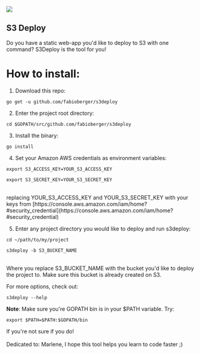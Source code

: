 <a href="https://godoc.org/github.com/fabioberger/s3deploy" ><img src="http://img.shields.io/badge/godoc-reference-5272B4.svg?style=flat-square" /></a>


S3 Deploy
--------------

Do you have a static web-app you'd like to deploy to S3 with one command? S3Deploy is the tool for you!

# How to install:

1. Download this repo:<br>
```
go get -u github.com/fabioberger/s3deploy
```

2. Enter the project root directory:<br>
```
cd $GOPATH/src/github.com/fabioberger/s3deploy
```

3. Install the binary:<br>
```
go install
```

4. Set your Amazon AWS credentials as environment variables:
```
export S3_ACCESS_KEY=YOUR_S3_ACCESS_KEY
```
```
export S3_SECRET_KEY=YOUR_S3_SECRET_KEY
```
<br>
replacing YOUR_S3_ACCESS_KEY and YOUR_S3_SECRET_KEY with your keys from [https://console.aws.amazon.com/iam/home?#security_credential](https://console.aws.amazon.com/iam/home?#security_credential)

5. Enter any project directory you would like to deploy and run s3deploy:
```
cd ~/path/to/my/project
```
```
s3deploy -b S3_BUCKET_NAME
```
<br>
Where you replace S3_BUCKET_NAME with the bucket you'd like to deploy the project to. Make sure this bucket is already created on S3.

For more options, check out:

```
s3deploy --help
```

**Note**: Make sure you're GOPATH bin is in your $PATH variable. Try:
```
export $PATH=$PATH:$GOPATH/bin
```
If you're not sure if you do!
<br><br>
Dedicated to: Marlene, I hope this tool helps you learn to code faster ;)
